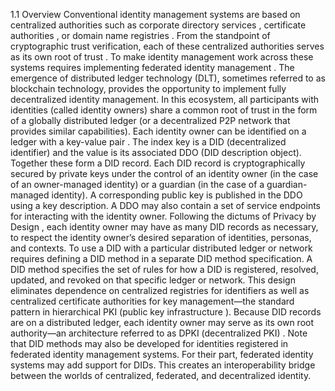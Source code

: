 1.1 Overview Conventional identity management systems are based on centralized
authorities such as corporate directory services , certificate authorities ,
or domain name registries . From the standpoint of cryptographic trust
verification, each of these centralized authorities serves as its own root of
trust . To make identity management work across these systems requires
implementing federated identity management . The emergence of distributed
ledger technology (DLT), sometimes referred to as blockchain technology,
provides the opportunity to implement fully decentralized identity management.
In this ecosystem, all participants with identities (called identity owners)
share a common root of trust in the form of a globally distributed ledger (or
a decentralized P2P network that provides similar capabilities). Each identity
owner can be identified on a ledger with a key-value pair . The index key is a
DID (decentralized identifier) and the value is its associated DDO (DID
description object). Together these form a DID record. Each DID record is
cryptographically secured by private keys under the control of an identity
owner (in the case of an owner-managed identity) or a guardian (in the case of
a guardian-managed identity). A corresponding public key is published in the
DDO using a key description. A DDO may also contain a set of service endpoints
for interacting with the identity owner. Following the dictums of Privacy by
Design , each identity owner may have as many DID records as necessary, to
respect the identity owner’s desired separation of identities, personas, and
contexts. To use a DID with a particular distributed ledger or network
requires defining a DID method in a separate DID method specification. A DID
method specifies the set of rules for how a DID is registered, resolved,
updated, and revoked on that specific ledger or network. This design
eliminates dependence on centralized registries for identifiers as well as
centralized certificate authorities for key management—the standard pattern in
hierarchical PKI (public key infrastructure ). Because DID records are on a
distributed ledger, each identity owner may serve as its own root authority—an
architecture referred to as DPKI (decentralized PKI) . Note that DID methods
may also be developed for identities registered in federated identity
management systems. For their part, federated identity systems may add support
for DIDs. This creates an interoperability bridge between the worlds of
centralized, federated, and decentralized identity.


